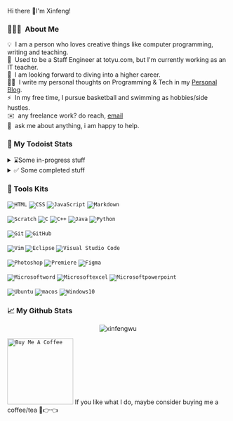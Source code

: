 Hi there 👋I'm Xinfeng!
### 👨🏻‍💻 &nbsp;About Me
💡 &nbsp;I am a person who loves creative things like computer programming, writing and teaching.\
💼 &nbsp;Used to be a Staff Engineer at totyu.com, but I'm currently working as an IT teacher.\
👯 &nbsp;I am looking forward to diving into a higher career.\
✍🏻 &nbsp;I write my personal thoughts on Programming & Tech in my [Personal Blog](https://www.notion.so/xinfengwu/Xinfeng-s-Blog-0fbe142446c64313aeabfcca831f4e42).\
⚡ &nbsp;In my free time, I pursue basketball and swimming as hobbies/side hustles.\
✉️ &nbsp;any freelance work? do reach, [email](mailto:xinfengcanada@gmail.com) \
💬 &nbsp;ask me about anything, i am happy to help.

### 🚧 My Todoist Stats
<!-- TODO-IST:START -->
<details>
 <summary>⌛Some in-progress stuff</summary>
 
        
🏆  Take part in N4 Test on 2024-07-07

🏆  Currently learning **Google IT Automation with Python Professional Certificate**          
        
📚  Reading **Python Programming: An Introduction to Computer Science, 3rd Edition**

</details>

<details>
 <summary>✅ Some completed stuff</summary>
 
  
📚  Completed **Vim 101 Hacks**      

📚  Completed **跟小海龟学Python**  

</details>

<!-- TODO-IST:END -->

### 🧰 Tools Kits

<!--Web Program Languages -->
<code><img alt="HTML" src="https://img.shields.io/badge/-HTML-333333?style=flat&logo=HTML5&labelColor=grey&color=%239e9e9e"></code>
<code><img alt="CSS" src="https://img.shields.io/badge/-CSS-333333?style=flat&logo=CSS3&labelColor=grey&color=%239e9e9e"></code>
<code><img alt="JavaScript" src="https://img.shields.io/badge/-JavaScript-333333?style=flat&logo=javascript&labelColor=grey&color=%239e9e9e"></code>
<code><img alt="Markdown" src="https://img.shields.io/badge/-Markdown-333333?style=flat&logo=markdown&labelColor=grey&color=%239e9e9e"></code>

<!--Program Languages -->
<code><img alt="Scratch" src="https://img.shields.io/badge/Scratch-333333?style=flat&logo=scratch&labelColor=grey&color=%239e9e9e"></code>
<code><img alt="C" src="https://img.shields.io/badge/-C-333333?style=flat&logo=C&labelColor=grey&color=%239e9e9e"></code>
<code><img alt="C++" src="https://img.shields.io/badge/-C++-333333?style=flat&logo=C%2B%2B&labelColor=grey&color=%239e9e9e"></code>
<code><img alt="Java" src="https://img.shields.io/badge/Java-333333?style=flat&label=Java&labelColor=grey&color=%239e9e9e"></code>
<code><img alt="Python" src="https://img.shields.io/badge/-Python-333333?style=flat&logo=python&labelColor=grey&color=%239e9e9e"></code>

<!--Version control -->
<code><img alt="Git" src="https://img.shields.io/badge/-Git-333333?style=flat&logo=git&labelColor=grey&color=%239e9e9e"></code>
<code><img alt="GitHub" src="https://img.shields.io/badge/-GitHub-333333?style=flat&logo=github&labelColor=grey&color=%239e9e9e"></code>

<!--Editor or IDE -->
<code><img alt="Vim" src="https://img.shields.io/badge/-Vim-333333?style=flat&logo=VIM&logoColor=019733&labelColor=grey&color=%239e9e9e"></code>
<code><img alt="Eclipse" src="https://img.shields.io/badge/-Eclipse-333333?style=flat&logo=eclipse-ide&labelColor=grey&color=%239e9e9e"></code>
<code><img alt="Visual Studio Code" src="https://img.shields.io/badge/-Visual%20Studio%20Code-333333?style=flat&logo=visual-studio-code&labelColor=grey&color=%239e9e9e"></code>

<!--Grapic Tools -->
<code><img alt="Photoshop" src="https://img.shields.io/badge/-Photoshop-333333?style=flat&logo=adobe-photoshop&labelColor=grey&color=%239e9e9e"></code>
<code><img alt="Premiere" src="https://img.shields.io/badge/-Premiere-333333?style=flat&logo=adobe-premiere-pro&labelColor=grey&color=%239e9e9e"></code>
<code><img alt="Figma" src="https://img.shields.io/badge/Figma-333333?style=flat&logo=figma&labelColor=grey&color=%239e9e9e"></code>

<!--Office Suit -->
<code><img alt="Microsoftword" src="https://img.shields.io/badge/Word-333333?style=flat&logo=microsoftword&labelColor=grey&color=%239e9e9e"></code>
<code><img alt="Microsoftexcel" src="https://img.shields.io/badge/Excel-333333?style=flat&logo=microsoftexcel&labelColor=grey&color=%239e9e9e"></code>
<code><img alt="Microsoftpowerpoint" src="https://img.shields.io/badge/Powerpoint-333333?style=flat&logo=microsoftpowerpoint&labelColor=grey&color=%239e9e9e"></code>

<!--OS -->
<code><img alt="Ubuntu" src="https://img.shields.io/badge/Ubuntu-333333?style=flat&logo=ubuntu&labelColor=grey&color=%239e9e9e"></code>
<code><img alt="macos" src="https://img.shields.io/badge/Macos-333333?style=flat&logo=macos&labelColor=grey&color=%239e9e9e"></code>
<code><img alt="Windows10" src="https://img.shields.io/badge/Windows10-333333?style=flat&logo=windows10&labelColor=grey&color=%239e9e9e"></code>

### 📈 My Github Stats

<p align="center"> <img src="https://github-readme-stats.vercel.app/api?username=xinfengwu&show_icons=true&theme=gotham" alt="xinfengwu" />


<code><a href="https://www.buymeacoffee.com/xinfengwu" target="_blank"><img src="https://cdn.buymeacoffee.com/buttons/v2/default-red.png" alt="Buy Me A Coffee" width="150" ></a></code>  If you like what I do, maybe consider buying me a coffee/tea 🥺👉👈
